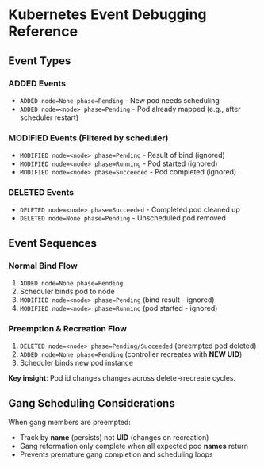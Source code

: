 # Kubernetes Event Debugging Reference

## Event Types

### ADDED Events
- `ADDED node=None phase=Pending` - New pod needs scheduling
- `ADDED node=<node> phase=Pending` - Pod already mapped (e.g., after scheduler restart)

### MODIFIED Events (Filtered by scheduler)
- `MODIFIED node=<node> phase=Pending` - Result of bind (ignored)
- `MODIFIED node=<node> phase=Running` - Pod started (ignored)
- `MODIFIED node=<node> phase=Succeeded` - Pod completed (ignored)

### DELETED Events
- `DELETED node=<node> phase=Succeeded` - Completed pod cleaned up
- `DELETED node=None phase=Pending` - Unscheduled pod removed

## Event Sequences

### Normal Bind Flow
1. `ADDED node=None phase=Pending`
2. Scheduler binds pod to node
3. `MODIFIED node=<node> phase=Pending` (bind result - ignored)
4. `MODIFIED node=<node> phase=Running` (pod started - ignored)

### Preemption & Recreation Flow
1. `DELETED node=<node> phase=Pending/Succeeded` (preempted pod deleted)
2. `ADDED node=None phase=Pending` (controller recreates with **NEW UID**)
3. Scheduler binds new pod instance

**Key insight**: Pod id changes changes across delete→recreate cycles.

## Gang Scheduling Considerations

When gang members are preempted:
- Track by **name** (persists) not **UID** (changes on recreation)
- Gang reformation only complete when all expected pod **names** return
- Prevents premature gang completion and scheduling loops
